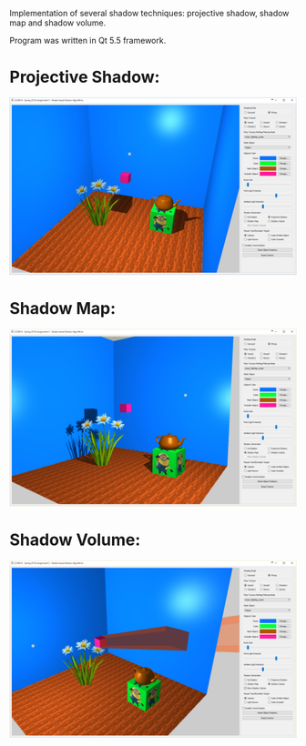 Implementation of several shadow techniques: projective shadow, shadow map and shadow volume.

Program was written in Qt 5.5 framework.

# Projective Shadow:

![1](https://raw.githubusercontent.com/ttnghia/ShadowTechniques/master/Screenshots/projective_shadow.png)


# Shadow Map:

![2](https://raw.githubusercontent.com/ttnghia/ShadowTechniques/master/Screenshots/shadow_map.png)


# Shadow Volume:

![3](https://raw.githubusercontent.com/ttnghia/ShadowTechniques/master/Screenshots/shadow_volume.png)
